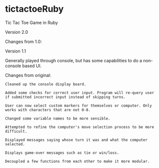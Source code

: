 # tictactoeRuby
Tic Tac Toe Game in Ruby

Version 2.0

Changes from 1.0:


Version 1.1

Generally played through console, but has some capabilities to do a non-console based UI.

Changes from original:

	Cleaned up the console display board.
	
	Added some checks for correct user input. Program will re-query user if submitted incorrect input instead of skipping turns.
	
	User can now select custom markers for themselves or computer. Only works with characters that are not 0-8.
	
	Changed some variable names to be more sensible.
	
	Attempted to refine the computer's move selection process to be more difficult.
	
	Displayed messages saying whose turn it was and what the computer selected.
	
	Displays game-over messages such as tie or win/loss.
	
	Decoupled a few functions from each other to make it more modular.
